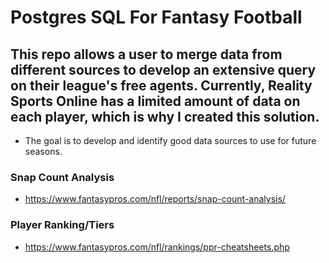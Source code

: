# Postgres SQL For Fantasy Football

## This repo allows a user to merge data from different sources to develop an extensive query on their league's free agents. Currently, Reality Sports Online has a limited amount of data on each player, which is why I created this solution.

- The goal is to develop and identify good data sources to use for future seasons.

### Snap Count Analysis

- https://www.fantasypros.com/nfl/reports/snap-count-analysis/

### Player Ranking/Tiers

- https://www.fantasypros.com/nfl/rankings/ppr-cheatsheets.php
